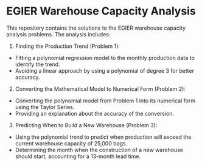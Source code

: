 # EGIER Warehouse Capacity Analysis
This repository contains the solutions to the EGIER warehouse capacity analysis problems. The analysis includes:

1. Finding the Production Trend (Problem 1):
- Fitting a polynomial regression model to the monthly production data to identify the trend.
- Avoiding a linear approach by using a polynomial of degree 3 for better accuracy.
  
2. Converting the Mathematical Model to Numerical Form (Problem 2):
- Converting the polynomial model from Problem 1 into its numerical form using the Taylor Series.
- Providing an explanation about the accuracy of the conversion.

3. Predicting When to Build a New Warehouse (Problem 3):
- Using the polynomial trend to predict when production will exceed the current warehouse capacity of 25,000 bags.
- Determining the month when the construction of a new warehouse should start, accounting for a 13-month lead time.
